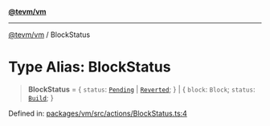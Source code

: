 [**@tevm/vm**](../README.md)

***

[@tevm/vm](../globals.md) / BlockStatus

# Type Alias: BlockStatus

> **BlockStatus** = \{ `status`: [`Pending`](../enumerations/BuildStatus.md#pending) \| [`Reverted`](../enumerations/BuildStatus.md#reverted); \} \| \{ `block`: `Block`; `status`: [`Build`](../enumerations/BuildStatus.md#build); \}

Defined in: [packages/vm/src/actions/BlockStatus.ts:4](https://github.com/evmts/tevm-monorepo/blob/main/packages/vm/src/actions/BlockStatus.ts#L4)
